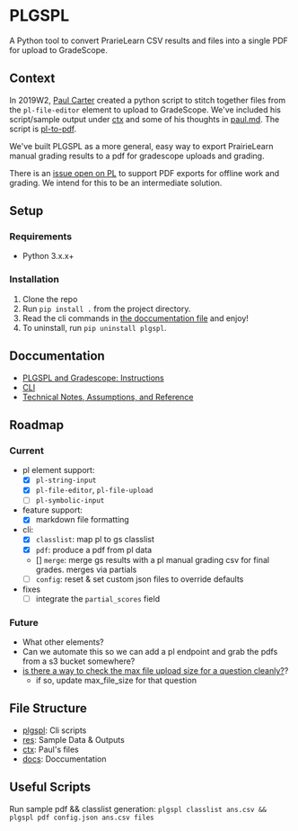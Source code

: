 # PLGSPL

A Python tool to convert PrarieLearn CSV results and files into a single PDF for upload to GradeScope.

## Context

In 2019W2, [Paul Carter](https://www.cs.ubc.ca/people/paul-carter) created a python script to stitch together files from the `pl-file-editor` element to upload to GradeScope. We've included his script/sample output under [ctx](ctx) and some of his thoughts in [paul.md](ctx/paul.md). The script is [pl-to-pdf](ctx/pl-to-pdf.py).

We've built PLGSPL as a more general, easy way to export PrairieLearn manual grading results to a pdf for gradescope uploads and grading.

There is an [issue open on PL](https://github.com/PrairieLearn/PrairieLearn/issues/2104) to support PDF exports for offline work and grading. We intend for this to be an intermediate solution.

## Setup

### Requirements

- Python 3.x.x+

### Installation

1. Clone the repo
2. Run `pip install .` from the project directory.
3. Read the cli commands in [the doccumentation file](docs/CLI.md) and enjoy!
4. To uninstall, run `pip uninstall plgspl`.

## Doccumentation

- [PLGSPL and Gradescope: Instructions](docs/USE.md)
- [CLI](docs/CLI.md)
- [Technical Notes, Assumptions, and Reference](docs/NOTES.md)

## Roadmap

### Current

- pl element support:
  - [x] `pl-string-input`
  - [x] `pl-file-editor`, `pl-file-upload`
  - [ ] `pl-symbolic-input`
- feature support:
  - [x] markdown file formatting
- cli:
  - [x] `classlist`: map pl to gs classlist
  - [x] `pdf`: produce a pdf from pl data
  - [] `merge`: merge gs results with a pl manual grading csv for final grades. merges via partials
  - [ ] `config`: reset & set custom json files to override defaults
- fixes
  - [ ] integrate the `partial_scores` field

### Future

- What other elements?
- Can we automate this so we can add a pl endpoint and grab the pdfs from a s3 bucket somewhere?
- [is there a way to check the max file upload size for a question cleanly?](https://stackoverflow.com/questions/845058/how-to-get-line-count-of-a-large-file-cheaply-in-python)?
  - if so, update max_file_size for that question

## File Structure

- [plgspl](plgspl): Cli scripts
- [res](res): Sample Data & Outputs
- [ctx](ctx): Paul's files
- [docs](docs): Doccumentation

## Useful Scripts

Run sample pdf && classlist generation: `plgspl classlist ans.csv && plgspl pdf config.json ans.csv files`
